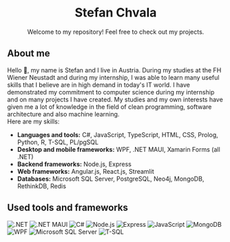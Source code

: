 <h1 align="center">Stefan Chvala</h1>
<p align="center">Welcome to my repository! Feel free to check out my projects.</p>

## About me
Hello 👋, my name is Stefan and I live in Austria.
During my studies at the FH Wiener Neustadt and during my internship, I was able to learn many useful skills that I believe are in high demand in today's IT world.
I have demonstrated my commitment to computer science during my internship and on many projects I have created.
My studies and my own interests have given me a lot of knowledge in the field of clean programming, software architecture and also machine learning.
</br>
Here are my skills:

* **Languages and tools:** C#, JavaScript, TypeScript, HTML, CSS, Prolog, Python, R, T-SQL, PL/pgSQL
* **Desktop and mobile frameworks:** WPF, .NET MAUI, Xamarin Forms (all .NET)
* **Backend frameworks:** Node.js, Express
* **Web frameworks:** Angular.js, React.js, Streamlit
* **Databases:** Microsoft SQL Server, PostgreSQL, Neo4j, MongoDB, RethinkDB, Redis

## Used tools and frameworks
![.NET](https://img.shields.io/badge/.NET-violet?style=for-the-badge&logo=.NET) ![.NET MAUI](https://img.shields.io/badge/.NET%20MAUI-violet?style=for-the-badge&logo=.NET) ![C#](https://img.shields.io/badge/C%23-green?style=for-the-badge) 
![Node.js](https://img.shields.io/badge/node.js-lightblue?style=for-the-badge&logo=node.js) ![Express](https://img.shields.io/badge/express-%2317191a?style=for-the-badge&logo=express) ![JavaScript](https://img.shields.io/badge/javascript-yellow?style=for-the-badge&logo=javascript)
![MongoDB](https://img.shields.io/badge/MongoDB-%23abb9cf?style=for-the-badge&logo=mongodb) ![WPF](https://img.shields.io/badge/WPF-violet?style=for-the-badge&logo=.NET)
![Microsoft SQL Server](https://img.shields.io/badge/Microsoft%20SQL%20Server-red?style=for-the-badge) ![T-SQL](https://img.shields.io/badge/T--SQL-%23eb99f7?style=for-the-badge)
